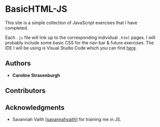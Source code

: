 # BasicHTML-JS

This site is a simple collection of JavaScript exercises that I have completed.

Each `.js` file will link up to the corresponding individual `.html` pages. I will probably include some basic CSS for the nav-bar & future exercises. The IDE I will be using is Visual Studio Code which you can find [here](https://code.visualstudio.com/).

## Authors

* **Caroline Strasenburgh**

## Contributors


## Acknowledgments
* Savannah Vaith [[savannahvaith](https://github.com/savannahvaith)] for training me in JS.
